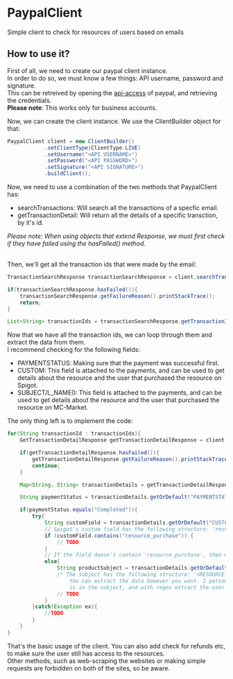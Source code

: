 # PaypalClient
Simple client to check for resources of users based on emails

## How to use it?
First of all, we need to create our paypal client instance.<br>
In order to do so, we must know a few things: API username, password and signature.<br>
This can be retreived by opening the [api-access](https://www.paypal.com/businessprofile/mytools/apiaccess/firstparty/signature) of paypal, and retrieving the credentials.<br>
**Please note**: This works only for business accounts.<br>

Now, we can create the client instance. We use the ClientBuilder object for that:<br>
```java
PaypalClient client = new ClientBuilder()
            .setClientType(ClientType.LIVE)
            .setUsername("<API USERNAME>")
            .setPassword("<API PASSWORD>")
            .setSignature("<API SIGNATURE>")
            .buildClient();
```

Now, we need to use a combination of the two methods that PaypalClient has:<br>
- searchTransactions: Will search all the transactions of a specfic email.
- getTransactionDetail: Will return all the details of a specific transction, by it's id.

*Please note: When using objects that extend Response, we must first check if they have failed using the hasFailed() method.*<br><br>

Then, we'll get all the transaction ids that were made by the email:
```java
TransactionSearchResponse transactionSearchResponse = client.searchTransactions(email);

if(transactionSearchResponse.hasFailed()){
    transactionSearchResponse.getFailureReason().printStackTrace();
    return;
}

List<String> transactionIds = transactionSearchResponse.getTransactionIds();
```

Now that we have all the transaction ids, we can loop through them and extract the data from them.<br>
I recommend checking for the following fields:<br>
- PAYMENTSTATUS: Making sure that the payment was successful first.
- CUSTOM: This field is attached to the payments, and can be used to get details about the resource and the user that purchased the resource on Spigot.
- SUBJECT/L_NAME0: This field is attached to the payments, and can be used to get details about the resource and the user that purchased the resource on MC-Market.

The only thing left is to implement the code:
```java
for(String transactionId : transactionIds){
    GetTransactionDetailResponse getTransactionDetailResponse = client.getTransactionDetail(transactionId);

    if(getTransactionDetailResponse.hasFailed()){
        getTransactionDetailResponse.getFailureReason().printStackTrace();
        continue;
    }

    Map<String, String> transactionDetails = getTransactionDetailResponse.getTransactionDetails();

    String paymentStatus = transactionDetails.getOrDefault("PAYMENTSTATUS", "");

    if(paymentStatus.equals("Completed")){
        try{
            String customField = transactionDetails.getOrDefault("CUSTOM", "");
            // Spigot's custom field has the following structure: 'resource_purchase|<user-id>|<>|<resource-id>'
            if (customField.contains("resource_purchase")) {
                // TODO
            }
            // If the field doesn't contain 'resource_purchase', then we can assume the transaction was made on MC-Market
            else{
                String productSubject = transactionDetails.getOrDefault("SUBJECT", "");
                /* The subject has the following structure: '<RESOURCE-TITLE> (Purchased by user #<user-id>)'
                    You can extract the data however you want. I personally just check if the name of the resource 
                    is in the subject, and with regex extract the user's id */
                // TODO
            }
        }catch(Exception ex){
            //TODO
        }
    }
}
```

That's the basic usage of the client. You can also add check for refunds etc, to make sure the user still has access to the resources.<br>
Other methods, such as web-scraping the websites or making simple requests are forbidden on both of the sites, so be aware.
